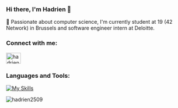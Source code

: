 ### Hi there, I'm Hadrien 👋

:seedling: Passionate about computer science, I'm currently student at 19 (42 Network) in Brussels and software engineer intern at Deloitte.

<h3 align="left">Connect with me:</h3>
<p align="left">
<a href="https://www.linkedin.com/in/hadrien-geissler-2064091ab/" target="blank"><img align="center" src="https://raw.githubusercontent.com/rahuldkjain/github-profile-readme-generator/master/src/images/icons/Social/linked-in-alt.svg" alt="hadrien-geissler-2064091ab" height="30" width="40" /></a>
</p>

<h3 align="left">Languages and Tools:</h3>

[![My Skills](https://skillicons.dev/icons?i=python,js,dotnet,django,nodejs,react,azure,aws,terraform,java,c,cpp,cs,docker,git,linux,bash,bots,html)](https://skillicons.dev)

<p align="left">
  <img src="https://github-readme-stats.vercel.app/api/top-langs?username=hadrien2509&show_icons=true&locale=en&layout=compact&theme=github_dark" alt="hadrien2509" />
</p>
